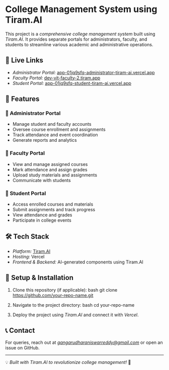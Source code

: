 # College Management System using Tiram.AI

This project is a *comprehensive college management system* built using *Tiram.AI*. It provides separate portals for administrators, faculty, and students to streamline various academic and administrative operations.

## 🚀 Live Links
- *Administrator Portal:* [app-01jq9sfq-administrator-tiram-ai.vercel.app](https://app-01jq9sfq-administrator-tiram-ai.vercel.app)
- *Faculty Portal:* [dev-vit-faculty-2.tiram.app](https://dev-vit-faculty-2.tiram.app)
- *Student Portal:* [app-01jq9sfq-student-tiram-ai.vercel.app](https://app-01jq9sfq-student-tiram-ai.vercel.app)

## 📌 Features
### 🔹 Administrator Portal
- Manage student and faculty accounts
- Oversee course enrollment and assignments
- Track attendance and event coordination
- Generate reports and analytics

### 🔹 Faculty Portal
- View and manage assigned courses
- Mark attendance and assign grades
- Upload study materials and assignments
- Communicate with students

### 🔹 Student Portal
- Access enrolled courses and materials
- Submit assignments and track progress
- View attendance and grades
- Participate in college events

## 🛠 Tech Stack
- *Platform:* [Tiram.AI](https://tiram.ai)
- *Hosting:* Vercel
- *Frontend & Backend:* AI-generated components using Tiram.AI

## 📖 Setup & Installation
1. Clone this repository (if applicable):
   bash
   git clone https://github.com/your-repo-name.git
   
2. Navigate to the project directory:
   bash
   cd your-repo-name
   
3. Deploy the project using *Tiram.AI* and connect it with *Vercel*.

## 📞 Contact
For queries, reach out at *gangarudharaniswarreddy@gmail.com* or open an issue on GitHub.

---
💡 *Built with Tiram.AI to revolutionize college management!* 🚀
